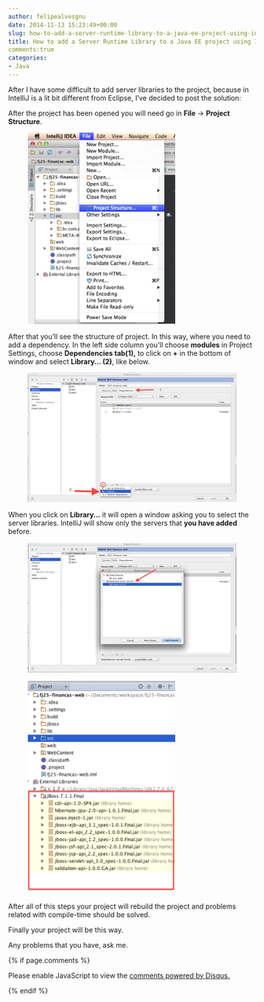 ```yaml
---
author: felipealvesgnu
date: 2014-11-13 15:23:49+00:00
slug: how-to-add-a-server-runtime-library-to-a-java-ee-project-using-intellij-idea
title: How to add a Server Runtime Library to a Java EE project using IntelliJ IDEA
comments:true
categories:
- Java
---
```


After I have some difficult to add server libraries to the project, because in IntelliJ is a lit bit different from Eclipse, I’ve decided to post the solution:

After the project has been opened you will need go in **File** -> **Project Structure**.

<figure style="width: 300px" class="align-center">
    <a href="/assets/images/intelliJ/pic_01.png"><img src="/assets/images/intelliJ/pic_01.png"></a>
</figure>

After that you’ll see the structure of project. In this way, where you need to add a dependency. In the left side column you’ll choose **modules** in Project Settings, choose **Dependencies tab(1),** to click on **+** in the bottom of window and select **Library… (2)**, like below.

<figure>
    <a href="/assets/images/intelliJ/pic_02.png"><img src="/assets/images/intelliJ/pic_02.png"></a>
</figure>

When you click on **Library…** it will open a window asking you to select the server libraries.
IntelliJ will show only the servers that **you have added** before.

<figure>
    <a href="/assets/images/intelliJ/pic_03.png"><img src="/assets/images/intelliJ/pic_03.png"></a>
</figure>

<figure style="width: 300px" class="align-right">
    <a href="/assets/images/intelliJ/pic_04.png"><img src="/assets/images/intelliJ/pic_04.png"></a>
</figure>

After all of this steps your project will rebuild the project and problems related with compile-time should be solved.

Finally your project will be this way.

Any problems that you have, ask me.

{% if page.comments %}
<div id="disqus_thread"></div>
<script>

/**
*  RECOMMENDED CONFIGURATION VARIABLES: EDIT AND UNCOMMENT THE SECTION BELOW TO INSERT DYNAMIC VALUES FROM YOUR PLATFORM OR CMS.
*  LEARN WHY DEFINING THESE VARIABLES IS IMPORTANT: https://disqus.com/admin/universalcode/#configuration-variables*/
/*
var disqus_config = function () {
this.page.url = PAGE_URL;  // Replace PAGE_URL with your page's canonical URL variable
this.page.identifier = PAGE_IDENTIFIER; // Replace PAGE_IDENTIFIER with your page's unique identifier variable
};
*/
(function() { // DON'T EDIT BELOW THIS LINE
var d = document, s = d.createElement('script');
s.src = 'https://EXAMPLE.disqus.com/embed.js';
s.setAttribute('data-timestamp', +new Date());
(d.head || d.body).appendChild(s);
})();
</script>
<noscript>Please enable JavaScript to view the <a href="https://disqus.com/?ref_noscript">comments powered by Disqus.</a></noscript>
                            
{% endif %}

